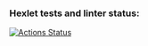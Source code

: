### Hexlet tests and linter status:
[![Actions Status](https://github.com/Elena12885/frontend-project-44/workflows/hexlet-check/badge.svg)](https://github.com/Elena12885/frontend-project-44/actions)